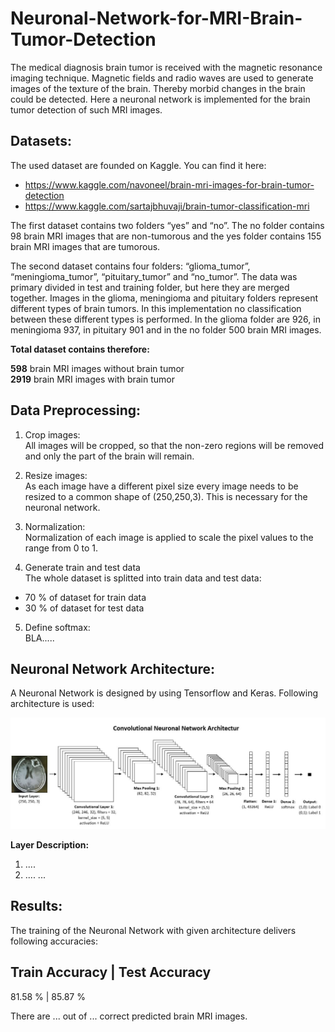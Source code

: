# Neuronal-Network-for-MRI-Brain-Tumor-Detection

The medical diagnosis brain tumor is received with the magnetic resonance imaging technique. Magnetic fields and radio waves are used to generate images of the texture of the brain. Thereby morbid changes in the brain could be detected. 
Here a neuronal network is implemented for the brain tumor detection of such MRI images. 

## Datasets:

The used dataset are founded on Kaggle. You can find it here:
- https://www.kaggle.com/navoneel/brain-mri-images-for-brain-tumor-detection
- https://www.kaggle.com/sartajbhuvaji/brain-tumor-classification-mri

The first dataset contains two folders “yes” and “no”. The no folder contains 98 brain MRI images that are non-tumorous and the yes folder contains 155 brain MRI images that are tumorous.

The second dataset contains four folders: “glioma_tumor”, “meningioma_tumor”, “pituitary_tumor” and “no_tumor”. The data was primary divided in test and training folder, but here they are merged together. Images in the glioma, meningioma and pituitary folders represent different types of brain tumors. In this implementation no classification between these different types is performed. In the glioma folder are 926, in meningioma 937, in pituitary 901 and in the no folder 500 brain MRI images. 

**Total dataset contains therefore:**

**598** brain MRI images without brain tumor<br />
**2919** brain MRI images with brain tumor

## Data Preprocessing:

1. Crop images:<br />All images will be cropped, so that the non-zero regions will be removed and only the part of the brain will remain.

2. Resize images:<br />As each image have a different pixel size every image needs to be resized to a common shape of (250,250,3). This is necessary for the neuronal network. 

3. Normalization:<br />Normalization of each image is applied to scale the pixel values to the range from 0 to 1.

4. Generate train and test data<br />The whole dataset is splitted into train data and test data:
- 70 % of dataset for train data
- 30 % of dataset for test data

5. Define softmax:<br />BLA.....



## Neuronal Network Architecture:

A Neuronal Network is designed by using Tensorflow and Keras. Following architecture is used:

![GitHub Architektur](Architektur.jpg)

**Layer Description:**

1. ....
2. ....
...


## Results:

The training of the Neuronal Network with given architecture delivers following accuracies:

Train Accuracy | Test Accuracy
------------------------------
81.58 % | 85.87 %

There are ... out of ... correct predicted brain MRI images. 
